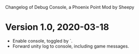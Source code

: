 Changelog of Debug Console, a Phoenix Point Mod by Sheepy

# Version 1.0, 2020-03-18

* Enable console, toggled by `.
* Forward unity log to console, including game messages.